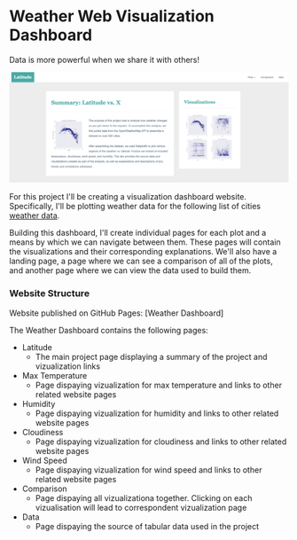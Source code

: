 # Weather Web Visualization Dashboard

Data is more powerful when we share it with others!

![Landing Page](Images/landingResize.png)


For this project I'll be creating a visualization dashboard website. Specifically, I'll be plotting weather data for the following list of cities [weather data](Resources/cities.csv).

Building this dashboard, I'll create individual pages for each plot and a means by which we can navigate between them. These pages will contain the visualizations and their corresponding explanations. We'll also have a landing page, a page where we can see a comparison of all of the plots, and another page where we can view the data used to build them. 

### Website Structure

Website published on GitHub Pages: [Weather Dashboard]

The Weather Dashboard contains the following pages:
- Latitude
    - The main project page displaying a summary of the project and vizualization links
- Max Temperature
    - Page dispaying vizualization for max temperature and links to other related website pages
- Humidity
    - Page dispaying vizualization for humidity and links to other related website pages
- Cloudiness
    - Page dispaying vizualization for cloudiness and links to other related website pages
- Wind Speed
    - Page dispaying vizualization for wind speed and links to other related website pages
- Comparison
    - Page dispaying all vizualizationa together. Clicking on each vizualisation will lead to correspondent vizualization page
- Data
    - Page dispaying the source of tabular data used in the project